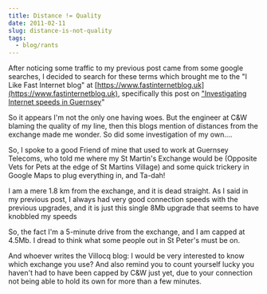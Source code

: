 ```yaml
---
title: Distance != Quality
date: 2011-02-11
slug: distance-is-not-quality
tags:
  - blog/rants
---
```


After noticing some traffic to my previous post came from some google searches, I decided to search for these terms which brought me to the "I Like Fast Internet blog" at [https://www.fastinternetblog.uk](https://www.fastinternetblog.uk), specifically this post on ["Investigating Internet speeds in Guernsey](https://www.fastinternetblog.uk/?p=81)"

So it appears I'm not the only one having woes. But the engineer at C&W blaming the quality of my line, then this blogs mention of distances from the exchange made me wonder. So did some investigation of my own....

So, I spoke to a good Friend of mine that used to work at Guernsey Telecoms, who told me where my St Martin's Exchange would be (Opposite Vets for Pets at the edge of St Martins Village) and some quick trickery in Google Maps to plug everything in, and Ta-dah!

I am a mere 1.8 km from the exchange, and it is dead straight. As I said in my previous post, I always had very good connection speeds with the previous upgrades, and it is just this single 8Mb upgrade that seems to have knobbled my speeds

So, the fact I'm a 5-minute drive from the exchange, and I am capped at 4.5Mb. I dread to think what some people out in St Peter's must be on.

And whoever writes the Villocq blog: I would be very interested to know which exchange you use? And also remind you to count yourself lucky you haven't had to have been capped by C&W just yet, due to your connection not being able to hold its own for more than a few minutes.
